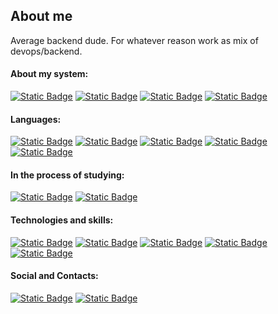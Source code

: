 ## About me

Average backend dude. For whatever reason work as mix of devops/backend.

#### About my system:
[![Static Badge](https://img.shields.io/badge/ArchLinux-11161c?style=for-the-badge&logo=archlinux)](https://archlinux.org/)
[![Static Badge](https://img.shields.io/badge/gnome-11161c?style=for-the-badge&logo=gnome)](https://gnome.org/)
[![Static Badge](https://img.shields.io/badge/MacOS-11161c?style=for-the-badge&logo=macos)](https://www.apple.com/macos/)
[![Static Badge](https://img.shields.io/badge/NeoVim-11161c?style=for-the-badge&logo=neovim)](https://neovim.io/)

#### Languages:

[![Static Badge](https://img.shields.io/badge/Csharp-11161c?style=for-the-badge&logo=dotnet)](https://dotnet.microsoft.com/)
[![Static Badge](https://img.shields.io/badge/Java-11161c?style=for-the-badge&logo=openjdk)](https://dev.java/)
[![Static Badge](https://img.shields.io/badge/Python-11161c?style=for-the-badge&logo=python)](https://www.python.org/)
[![Static Badge](https://img.shields.io/badge/Lua-11161c?style=for-the-badge&logo=lua)](https://www.lua.org/)
[![Static Badge](https://img.shields.io/badge/Ts-11161c?style=for-the-badge&logo=typescript)](https://www.typescriptlang.org/)

#### In the process of studying:

[![Static Badge](https://img.shields.io/badge/Go-11161c?style=for-the-badge&logo=go)](https://go.dev/)
[![Static Badge](https://img.shields.io/badge/rust-11161c?style=for-the-badge&logo=rust)](https://www.rust-lang.org/)

#### Technologies and skills:

[![Static Badge](https://img.shields.io/badge/Linux-11161c?style=for-the-badge&logo=linux)](https://www.linux.org/)
[![Static Badge](https://img.shields.io/badge/git-11161c?style=for-the-badge&logo=git)](https://git-scm.com/)
[![Static Badge](https://img.shields.io/badge/Docker-11161c?style=for-the-badge&logo=docker)](https://www.docker.com/)
[![Static Badge](https://img.shields.io/badge/Proxmox-11161c?style=for-the-badge&logo=proxmox)](https://proxmox.com/)
[![Static Badge](https://img.shields.io/badge/Arduino-11161c?style=for-the-badge&logo=arduino)](https://arduino.cc/)

#### Social and Contacts:

[![Static Badge](https://img.shields.io/badge/telegram-11161c?style=for-the-badge&logo=telegram)](https://t.me/Hlofiys)
[![Static Badge](https://img.shields.io/badge/discord-11161c?style=for-the-badge&logo=discord)](https://discordapp.com/users/345662238025318410)

